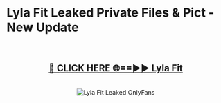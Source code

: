 # Lyla Fit Leaked Private Files & Pict - New Update
<br>
<div align="center">
<h2><a href="https://mediafilles.blogspot.com/?title=Lyla_Fit" rel="nofollow">🔴 CLICK HERE 🌐==►► Lyla Fit</a></h2>
<br>
<a href="https://mediafilles.blogspot.com/?title=Lyla_Fit" rel="nofollow" data-target="animated-image.originalLink"><img src="https://i.ibb.co.com/WyWwxjT/player-gif2.gif" alt="Lyla Fit Leaked OnlyFans" style="max-width: 100%; display: inline-block;" data-target="animated-image.originalImage"></a>
</div>
<br>
